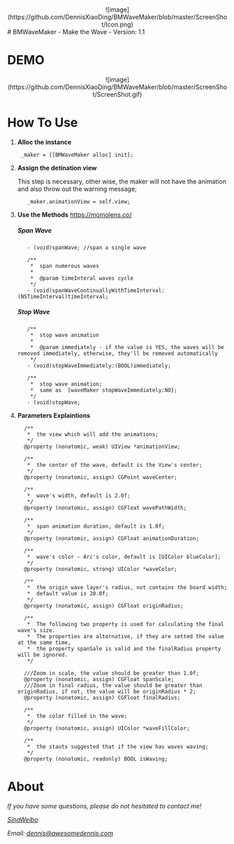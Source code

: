 <center> ![image](https://github.com/DennisXiaoDing/BMWaveMaker/blob/master/ScreenShot/Icon.png) </center>
# BMWaveMaker
- Make the Wave
- Version: 1.1

# DEMO
  <center> ![image](https://github.com/DennisXiaoDing/BMWaveMaker/blob/master/ScreenShot/ScreenShot.gif) </center>

# How To Use
1. **Alloc the instance**

		_maker = [[BMWaveMaker alloc] init];


2. **Assign the detination view**

    This step is necessary, other wise, the maker will not have the animation and also throw out the warning message;

  		  _maker.animationView = self.view;


3. **Use the Methods**
https://momolens.co/

   ##### Span Wave

          - (void)spanWave; //span a single wave

		  /**
 		   *  span numerous waves
 		   *
		   *  @param timeInteral waves cycle
 		   */
		  - (void)spanWaveContinuallyWithTimeInterval:(NSTimeInterval)timeInterval;


   ##### Stop Wave

		  /**
 		   *  stop wave animation
		   *
		   *  @param immediately - if the value is YES, the waves will be removed immediately, otherwise, they'll be removed automatically
		   */
		  - (void)stopWaveImmediately:(BOOL)immediately;

		  /**
		   *  stop wave animation;  
		   *  same as  [waveMaker stopWaveImmediately:NO];
		   */
		  - (void)stopWave;

4. **Parameters Explaintions**

         /**
		  *  the view which will add the animations;
		  */
		 @property (nonatomic, weak) UIView *animationView;

	     /**
		  *  the center of the wave, default is the View's center;
 		  */
		 @property (nonatomic, assign) CGPoint waveCenter;

		 /**
		  *  wave's width, default is 2.0f;
		  */
		 @property (nonatomic, assign) CGFloat wavePathWidth;

		 /**
		  *  span animation duration, default is 1.0f;
		  */
		 @property (nonatomic, assign) CGFloat animationDuration;

		 /**
		  *  wave's color - Arc's color, default is [UIColor blueColor];
 		  */
		 @property (nonatomic, strong) UIColor *waveColor;

		 /**
		  *  the origin wave layer's radius, not contains the board width;
		  *  default value is 20.0f;
		  */
		 @property (nonatomic, assign) CGFloat originRadius;

		 /**
		  *  The following two property is used for calculating the final wave's size.
		  *  The properties are alternative, if they are setted the value at the same time,
		  *  the property spanSale is valid and the finalRadius property will be ignored.
 		  */

		 ///Zoom in scale, the value should be greater than 1.0f;
		 @property (nonatomic, assign) CGFloat spanScale;
		 ///Zoom in final radius, the value should be greater than originRadius, if not, the value will be originRadius * 2;
		 @property (nonatomic, assign) CGFloat finalRadius;

		 /**
		  *  the color filled in the wave;
		  */
		 @property (nonatomic, assign) UIColor *waveFillColor;

		 /**
		  *  the stauts suggested that if the view has waves waving;
 		  */
		 @property (nonatomic, readonly) BOOL isWaving;

# About
 *If you have some questions, please do not hesitated to contact me!*

 *[SinaWeibo](http://weibo.com/GreatDingXiao)*

 *Email: dennis@awesomedennis.com* 

